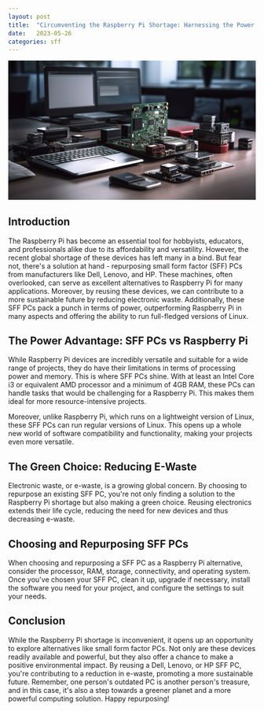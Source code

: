 ```yaml
---
layout: post
title:  "Circumventing the Raspberry Pi Shortage: Harnessing the Power of Small Form Factor PCs from Dell, Lenovo, or HP for a Greener Future"
date:   2023-05-26
categories: sff
---
```


![Random electronic components](/assets/sff-vs-pi.png)

## Introduction

The Raspberry Pi has become an essential tool for hobbyists, educators, and professionals alike due to its affordability and versatility. However, the recent global shortage of these devices has left many in a bind. But fear not, there's a solution at hand - repurposing small form factor (SFF) PCs from manufacturers like Dell, Lenovo, and HP. These machines, often overlooked, can serve as excellent alternatives to Raspberry Pi for many applications. Moreover, by reusing these devices, we can contribute to a more sustainable future by reducing electronic waste. Additionally, these SFF PCs pack a punch in terms of power, outperforming Raspberry Pi in many aspects and offering the ability to run full-fledged versions of Linux.

## The Power Advantage: SFF PCs vs Raspberry Pi

While Raspberry Pi devices are incredibly versatile and suitable for a wide range of projects, they do have their limitations in terms of processing power and memory. This is where SFF PCs shine. With at least an Intel Core i3 or equivalent AMD processor and a minimum of 4GB RAM, these PCs can handle tasks that would be challenging for a Raspberry Pi. This makes them ideal for more resource-intensive projects.

Moreover, unlike Raspberry Pi, which runs on a lightweight version of Linux, these SFF PCs can run regular versions of Linux. This opens up a whole new world of software compatibility and functionality, making your projects even more versatile.

## The Green Choice: Reducing E-Waste

Electronic waste, or e-waste, is a growing global concern. By choosing to repurpose an existing SFF PC, you're not only finding a solution to the Raspberry Pi shortage but also making a green choice. Reusing electronics extends their life cycle, reducing the need for new devices and thus decreasing e-waste.

## Choosing and Repurposing SFF PCs

When choosing and repurposing a SFF PC as a Raspberry Pi alternative, consider the processor, RAM, storage, connectivity, and operating system. Once you've chosen your SFF PC, clean it up, upgrade if necessary, install the software you need for your project, and configure the settings to suit your needs.

## Conclusion

While the Raspberry Pi shortage is inconvenient, it opens up an opportunity to explore alternatives like small form factor PCs. Not only are these devices readily available and powerful, but they also offer a chance to make a positive environmental impact. By reusing a Dell, Lenovo, or HP SFF PC, you're contributing to a reduction in e-waste, promoting a more sustainable future. Remember, one person's outdated PC is another person's treasure, and in this case, it's also a step towards a greener planet and a more powerful computing solution. Happy repurposing!
